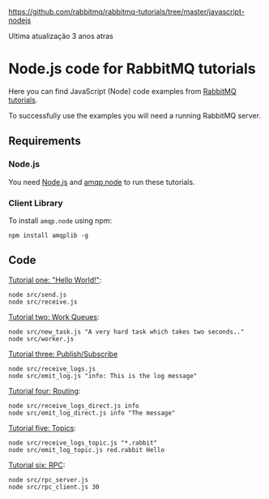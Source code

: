 
https://github.com/rabbitmq/rabbitmq-tutorials/tree/master/javascript-nodejs

Ultima atualização 3 anos atras


# Node.js code for RabbitMQ tutorials

Here you can find JavaScript (Node) code examples from [RabbitMQ
tutorials](https://www.rabbitmq.com/getstarted.html).

To successfully use the examples you will need a running RabbitMQ server.

## Requirements

### Node.js

You need [Node.js](https://nodejs.org/en/download/) and [amqp.node](https://github.com/squaremo/amqp.node)
to run these tutorials.


### Client Library

To install `amqp.node` using npm:

``` shell
npm install amqplib -g
```

## Code

[Tutorial one: "Hello World!"](https://www.rabbitmq.com/tutorials/tutorial-one-javascript.html):

``` shell
node src/send.js
node src/receive.js
```

[Tutorial two: Work Queues](https://www.rabbitmq.com/tutorials/tutorial-two-javascript.html):

``` shell
node src/new_task.js "A very hard task which takes two seconds.."
node src/worker.js
```

[Tutorial three: Publish/Subscribe](https://www.rabbitmq.com/tutorials/tutorial-three-javascript.html)

``` shell
node src/receive_logs.js
node src/emit_log.js "info: This is the log message"
```

[Tutorial four: Routing](https://www.rabbitmq.com/tutorials/tutorial-four-javascript.html):

``` shell
node src/receive_logs_direct.js info
node src/emit_log_direct.js info "The message"
```


[Tutorial five: Topics](https://www.rabbitmq.com/tutorials/tutorial-five-javascript.html):

``` shell
node src/receive_logs_topic.js "*.rabbit"
node src/emit_log_topic.js red.rabbit Hello
```

[Tutorial six: RPC](https://www.rabbitmq.com/tutorials/tutorial-six-javascript.html):

``` shell
node src/rpc_server.js
node src/rpc_client.js 30
```
